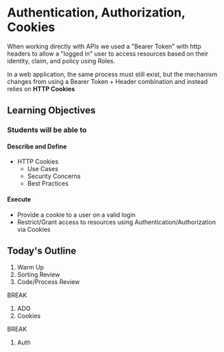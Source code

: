 # Authentication, Authorization, Cookies

When working directly with APIs we used a "Bearer Token" with http headers to allow a "logged in" user to access resources based on their identity, claim, and policy using Roles.

In a web application, the same process must still exist, but the mechanism changes from using a Bearer Token + Header combination and instead relies on **HTTP Cookies**


## Learning Objectives

### Students will be able to

#### Describe and Define

- HTTP Cookies
  - Use Cases
  - Security Concerns
  - Best Practices

#### Execute

- Provide a cookie to a user on a valid login
- Restrict/Grant access to resources using Authentication/Authorization via Cookies

## Today's Outline

1. Warm Up
1. Sorting Review
1. Code/Process Review

BREAK

1. ADO
1. Cookies

BREAK

1. Auth
